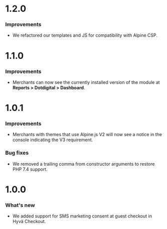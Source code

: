 # 1.2.0

### Improvements
- We refactored our templates and JS for compatibility with Alpine CSP.

# 1.1.0

### Improvements
- Merchants can now see the currently installed version of the module at **Reports > Dotdigital > Dashboard**.

# 1.0.1

### Improvements
- Merchants with themes that use Alpine.js V2 will now see a notice in the console indicating the V3 requirement.

### Bug fixes
- We removed a trailing comma from constructor arguments to restore PHP 7.4 support.

# 1.0.0

### What's new
- We added support for SMS marketing consent at guest checkout in Hyvä Checkout.
